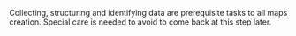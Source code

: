 Collecting, structuring and identifying data are prerequisite tasks to all maps creation. Special care is needed to avoid to come back at this step later.